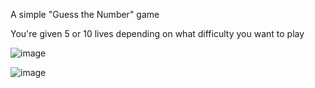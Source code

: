 A simple "Guess the Number" game

You're given 5 or 10 lives depending on what difficulty you want to play

![image](https://github.com/kazooxd/GuessTheNumber/assets/62511970/ccdc369e-30e3-4175-b72a-48e931ec99e6)

![image](https://github.com/kazooxd/GuessTheNumber/assets/62511970/84c16fc8-ddbd-43c0-b4e3-daf3039cee12)
